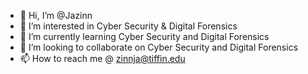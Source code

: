 - 👋 Hi, I’m @Jazinn
- 👀 I’m interested in Cyber Security & Digital Forensics
- 🌱 I’m currently learning Cyber Security and Digital Forensics
- 💞️ I’m looking to collaborate on Cyber Security and Digital Forensics
- 📫 How to reach me @ zinnja@tiffin.edu

<!---
Jazinn/Jazinn is a ✨ special ✨ repository because its `README.md` (this file) appears on your GitHub profile.
You can click the Preview link to take a look at your changes.
--->

